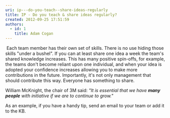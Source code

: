 ```yaml
---
uri: ip---do-you-teach--share-ideas-regularly
title: IP - Do you teach & share ideas regularly?
created: 2012-09-25 17:51:59
authors:
  - id: 1
    title: Adam Cogan
---
```





<span class='intro'> <p>​
                    Each team member has their own set of skills. There is no use hiding those skills
                    &quot;under a bushel&quot;. If you can at least share one idea a week the team's shared knowledge
                    increases. This has many positive spin-offs, for example, the teams don't become
                    reliant upon one individual, and when your idea is adopted your confidence increases
                    allowing you to make more contributions in the future. Importantly, it's not only
                    management that should contribute this way. Everyone has something to share.</p> </span>

<p> William
                    McKnight, the chair of 3M said&#58; <i>&quot;It is essential that we have <b>many people</b> with initiative if we are to continue to grow.&quot; </i>
</p>
<p>
                    As an example, if you have a handy tip, send an email to your team or add it
                    to the KB.
                </p>


